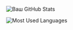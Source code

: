 ![Ваш GitHub Stats](https://github-readme-stats.vercel.app/api?username=mefedraw&show_icons=true&theme=dark)

![Most Used Languages](https://github-readme-stats.vercel.app/api/top-langs/?username=mefedraw&layout=compact&theme=dark)
